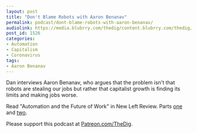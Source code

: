```yaml
---
layout: post
title: "Don't Blame Robots with Aaron Benanav"
permalink: podcast/dont-blame-robots-with-aaron-benanav/
audiolink: https://media.blubrry.com/thedig/content.blubrry.com/thedig/The_Dig-EP_255-Benanav.mp3
post_id: 1526
categories: 
- Automation
- Capitalism
- Coronavirus
tags: 
- Aaron Benanav
---
```


Dan interviews Aaron Benanav, who argues that the problem isn't that robots are stealing our jobs but rather that capitalist growth is finding its limits and making jobs worse.

Read "Automation and the Future of Work" in 
New Left Review. Parts 
[one](https://newleftreview.org/issues/II119/articles/aaron-benanav-automation-and-the-future-of-work-1) and 
[two](https://newleftreview.org/issues/II120/articles/aaron-benanav-automation-and-the-future-of-work-2).

Please support this podcast at 
[Patreon.com/TheDig](https://Patreon.com/TheDig).